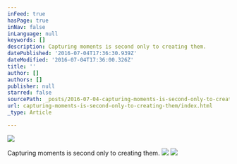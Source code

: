 ```yaml
---
inFeed: true
hasPage: true
inNav: false
inLanguage: null
keywords: []
description: Capturing moments is second only to creating them.
datePublished: '2016-07-04T17:36:30.939Z'
dateModified: '2016-07-04T17:36:00.326Z'
title: ''
author: []
authors: []
publisher: null
starred: false
sourcePath: _posts/2016-07-04-capturing-moments-is-second-only-to-creating-them.md
url: capturing-moments-is-second-only-to-creating-them/index.html
_type: Article

---
```

![](https://the-grid-user-content.s3-us-west-2.amazonaws.com/58b81fbe-79dd-426a-a1d9-5773165f9b37.jpg)

Capturing moments is second only to creating them.
![](https://the-grid-user-content.s3-us-west-2.amazonaws.com/75f1c232-2853-4034-a132-314e61467d41.jpg)
![](https://the-grid-user-content.s3-us-west-2.amazonaws.com/566aeeab-ec8f-406d-b190-7927344f435b.jpg)